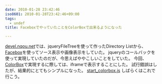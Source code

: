 ```yaml
---
date: 2010-01-28 23:42:46
iso8601: 2010-01-28T23:42:46+09:00
tags:
  - undef
title: FaceboxでやっていたことをColorBoxで出来るようになった

---
```


<a href="https://www.nqou.net">devel.nqou.net</a>では、jqueryFileTreeを使って作ったDirectory Listから、<a href="http://famspam.com/facebox">Facebox</a>を使ってソース表示や画像表示をしていた。
jqueryのコールバックを使って実現していたのだが、今思えばややこしいことをしていた。
今回、<a href="http://www.jacklmoore.com/colorbox/">ColorBox</a>で実現するに際しては、iframeで表示することにした。
試行錯誤はしたが、結果的にとてもシンプルになった。
<a rel="colorbox" href="https://www.nqou.net">start_colorbox.js</a>
しばらくはこれで行こう。
    	